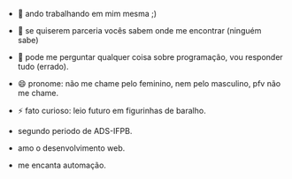 

- 🔭 ando trabalhando em mim mesma ;)
- 👯 se quiserem parceria vocês sabem onde me encontrar (ninguém sabe)
- 💬 pode me perguntar qualquer coisa sobre programação, vou responder tudo (errado).
- 😄 pronome: não me chame pelo feminino, nem pelo masculino, pfv não me chame.
- ⚡ fato curioso: leio futuro em figurinhas de baralho.

- segundo periodo de ADS-IFPB.
- amo o desenvolvimento web.
- me encanta automação.

